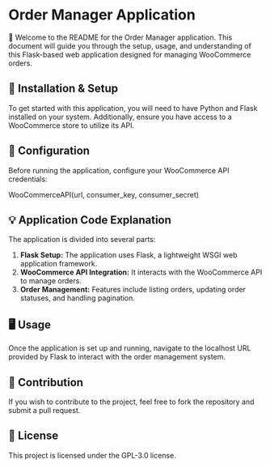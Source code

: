 
# Order Manager Application

👋 Welcome to the README for the Order Manager application. This document will guide you through the setup, usage, and understanding of this Flask-based web application designed for managing WooCommerce orders.

## 🚀 Installation & Setup

To get started with this application, you will need to have Python and Flask installed on your system. Additionally, ensure you have access to a WooCommerce store to utilize its API.

## 🔧 Configuration

Before running the application, configure your WooCommerce API credentials:

<div class="code">WooCommerceAPI(url, consumer_key, consumer_secret)</div>

## 💡 Application Code Explanation

The application is divided into several parts:

1.  **Flask Setup:** The application uses Flask, a lightweight WSGI web application framework.
2.  **WooCommerce API Integration:** It interacts with the WooCommerce API to manage orders.
3.  **Order Management:** Features include listing orders, updating order statuses, and handling pagination.

## 🖥️ Usage

Once the application is set up and running, navigate to the localhost URL provided by Flask to interact with the order management system.

## 🤝 Contribution

If you wish to contribute to the project, feel free to fork the repository and submit a pull request.

## 📝 License

This project is licensed under the GPL-3.0 license.

